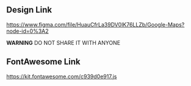 ## Design Link

https://www.figma.com/file/HuauCfrLa39DV0lK76LLZb/Google-Maps?node-id=0%3A2





**WARNING**
DO NOT SHARE IT WITH ANYONE

## FontAwesome Link

https://kit.fontawesome.com/c939d0e917.js

